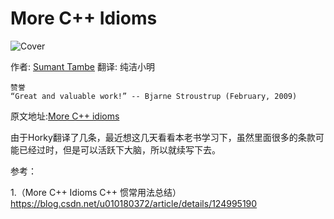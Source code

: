 # More C++ Idioms

![Cover](https://upload.wikimedia.org/wikibooks/en/thumb/9/9c/More_CPP_Idioms.jpg/190px-More_CPP_Idioms.jpg)

作者: [Sumant Tambe](https://en.wikibooks.org/wiki/User:Sutambe)
翻译: 纯洁小明

    赞誉
    “Great and valuable work!” -- Bjarne Stroustrup (February, 2009)



原文地址:[More C++ idioms](https://en.wikibooks.org/wiki/More_C%2B%2B_Idioms)

由于Horky翻译了几条，最近想这几天看看本老书学习下，虽然里面很多的条款可能已经过时，但是可以活跃下大脑，所以就续写下去。

参考：

1.（More C++ Idioms C++ 惯常用法总结）https://blog.csdn.net/u010180372/article/details/124995190

